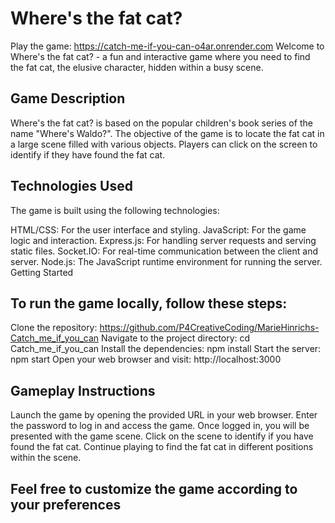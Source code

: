 # Where's the fat cat?

Play the game: https://catch-me-if-you-can-o4ar.onrender.com
Welcome to Where's the fat cat? - a fun and interactive game where you need to find the fat cat, the elusive character, hidden within a busy scene.

## Game Description

Where's the fat cat? is based on the popular children's book series of the name "Where's Waldo?". The objective of the game is to locate the fat cat in a large scene filled with various objects. Players can click on the screen to identify if they have found the fat cat.

## Technologies Used

The game is built using the following technologies:

HTML/CSS: For the user interface and styling.
JavaScript: For the game logic and interaction.
Express.js: For handling server requests and serving static files.
Socket.IO: For real-time communication between the client and server.
Node.js: The JavaScript runtime environment for running the server.
Getting Started

## To run the game locally, follow these steps:

Clone the repository: https://github.com/P4CreativeCoding/MarieHinrichs-Catch_me_if_you_can
Navigate to the project directory: cd Catch_me_if_you_can
Install the dependencies: npm install
Start the server: npm start
Open your web browser and visit: http://localhost:3000

## Gameplay Instructions

Launch the game by opening the provided URL in your web browser.
Enter the password to log in and access the game.
Once logged in, you will be presented with the game scene.
Click on the scene to identify if you have found the fat cat.
Continue playing to find the fat cat in different positions within the scene.

## Feel free to customize the game according to your preferences
